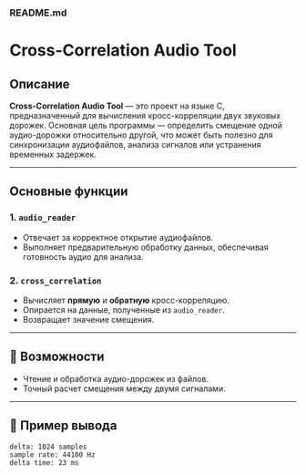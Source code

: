 ### README.md

# Cross-Correlation Audio Tool

## Описание

**Cross-Correlation Audio Tool** — это проект на языке C, предназначенный для вычисления кросс-корреляции двух звуковых дорожек. Основная цель программы — определить смещение одной аудио-дорожки относительно другой, что может быть полезно для синхронизации аудиофайлов, анализа сигналов или устранения временных задержек.

---

## Основные функции

### 1. **`audio_reader`**  
- Отвечает за корректное открытие аудиофайлов.  
- Выполняет предварительную обработку данных, обеспечивая готовность аудио для анализа.  

### 2. **`cross_correlation`**  
- Вычисляет **прямую** и **обратную** кросс-корреляцию.  
- Опирается на данные, полученные из `audio_reader`.  
- Возвращает значение смещения.  

---

## 🚀 Возможности

- Чтение и обработка аудио-дорожек из файлов.  
- Точный расчет смещения между двумя сигналами.
  
---

## 📝 Пример вывода

```
delta: 1024 samples
sample rate: 44100 Hz
delta time: 23 ms

```
